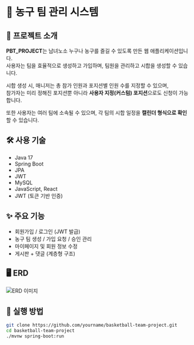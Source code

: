 # 🏀 농구 팀 관리 시스템

## 📌 프로젝트 소개

**PBT_PROJECT**는 남녀노소 누구나 농구를 즐길 수 있도록 만든 웹 애플리케이션입니다.  
사용자는 팀을 효율적으로 생성하고 가입하며, 팀원을 관리하고 시합을 생성할 수 있습니다.

시합 생성 시, 매니저는 총 참가 인원과 포지션별 인원 수를 지정할 수 있으며,  
참가자는 미리 정해진 포지션뿐 아니라 **사용자 지정(커스텀) 포지션**으로도 신청이 가능합니다.

또한 사용자는 여러 팀에 소속될 수 있으며, 각 팀의 시합 일정을 **캘린더 형식으로 확인**할 수 있습니다.
## 🛠 사용 기술
- Java 17
- Spring Boot
- JPA
- JWT
- MySQL
- JavaScript, React
- JWT (토큰 기반 인증)

## ✨ 주요 기능
- 회원가입 / 로그인 (JWT 발급)
- 농구 팀 생성 / 가입 요청 / 승인 관리
- 마이페이지 및 회원 정보 수정
- 게시판 + 댓글 (계층형 구조)

## 🖥️ ERD
![ERD 이미지](./docs/erd.png)

## 🚀 실행 방법
```bash
git clone https://github.com/yourname/basketball-team-project.git
cd basketball-team-project
./mvnw spring-boot:run